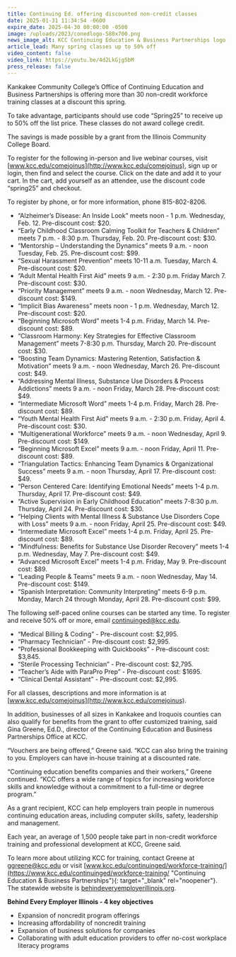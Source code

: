 ```yaml
---
title: Continuing Ed. offering discounted non-credit classes
date: 2025-01-31 11:34:54 -0600
expire_date: 2025-04-30 00:00:00 -0500
image: /uploads/2023/conedlogo-580x700.png
news_image_alt: KCC Continuing Education & Business Partnerships logo
article_lead: Many spring classes up to 50% off
video_content: false
video_link: https://youtu.be/4d2LkGjg5bM
press_release: false
---
```

Kankakee Community College’s Office of Continuing Education and Business Partnerships is offering more than 30 non-credit workforce training classes at a discount this spring.

To take advantage, participants should use code “Spring25” to receive up to 50% off the list price. These classes do not award college credit.

The savings is made possible by a grant from the Illinois Community College Board.

To register for the following in-person and live webinar courses, visit [www.kcc.edu/comejoinus](http://www.kcc.edu/comejoinus), sign up or login, then find and select the course. Click on the date and add it to your cart. In the cart, add yourself as an attendee, use the discount code “spring25” and checkout.

To register by phone, or for more information, phone 815-802-8206.

* “Alzheimer’s Disease: An Inside Look” meets noon - 1 p.m. Wednesday, Feb. 12. Pre-discount cost: $20.
* “Early Childhood Classroom Calming Toolkit for Teachers & Children” meets 7 p.m. - 8:30 p.m. Thursday, Feb. 20. Pre-discount cost: $30.
* “Mentorship – Understanding the Dynamics” meets 9 a.m. - noon Tuesday, Feb. 25. Pre-discount cost: $99.
* “Sexual Harassment Prevention” meets 10-11 a.m. Tuesday, March 4. Pre-discount cost: $20.
* “Adult Mental Health First Aid” meets 9 a.m. - 2:30 p.m. Friday March 7. Pre-discount cost: $30.
* “Priority Management” meets 9 a.m. - noon Wednesday, March 12. Pre-discount cost: $149.
* “Implicit Bias Awareness” meets noon - 1 p.m. Wednesday, March 12. Pre-discount cost: $20.
* “Beginning Microsoft Word” meets 1-4 p.m. Friday, March 14. Pre-discount cost: $89.
* “Classroom Harmony: Key Strategies for Effective Classroom Management” meets 7-8:30 p.m. Thursday, March 20. Pre-discount cost: $30.
* “Boosting Team Dynamics: Mastering Retention, Satisfaction & Motivation” meets 9 a.m. - noon Wednesday, March 26. Pre-discount cost: $49.
* “Addressing Mental Illness, Substance Use Disorders & Process Addictions” meets 9 a.m. - noon Friday, March 28. Pre-discount cost: $49.
* “Intermediate Microsoft Word” meets 1-4 p.m. Friday, March 28. Pre-discount cost: $89.
* “Youth Mental Health First Aid” meets 9 a.m. - 2:30 p.m. Friday, April 4. Pre-discount cost: $30.
* “Multigenerational Workforce” meets 9 a.m. - noon Wednesday, April 9. Pre-discount cost: $149.
* “Beginning Microsoft Excel” meets 9 a.m. - noon Friday, April 11. Pre-discount cost: $89.
* “Triangulation Tactics: Enhancing Team Dynamics & Organizational Success” meets 9 a.m. - noon Thursday, April 17. Pre-discount cost: $49.
* “Person Centered Care: Identifying Emotional Needs” meets 1-4 p.m. Thursday, April 17. Pre-discount cost: $49.
* “Active Supervision in Early Childhood Education” meets 7-8:30 p.m. Thursday, April 24. Pre-discount cost: $30.
* “Helping Clients with Mental Illness & Substance Use Disorders Cope with Loss” meets 9 a.m. - noon Friday, April 25. Pre-discount cost: $49.
* “Intermediate Microsoft Excel” meets 1-4 p.m. Friday, April 25. Pre-discount cost: $89.
* “Mindfulness: Benefits for Substance Use Disorder Recovery” meets 1-4 p.m. Wednesday, May 7. Pre-discount cost: $49.
* “Advanced Microsoft Excel” meets 1-4 p.m. Friday, May 9. Pre-discount cost: $89.
* “Leading People & Teams” meets 9 a.m. - noon Wednesday, May 14. Pre-discount cost: $149.
* “Spanish Interpretation: Community Interpreting” meets 6-9 p.m. Monday, March 24 through Monday, April 28. Pre-discount cost: $99.

The following self-paced online courses can be started any time. To register and receive 50% off or more, email [continuinged@kcc.edu](mailto:continuinged@kcc.edu).

* “Medical Billing & Coding” - Pre-discount cost: $2,995.
* “Pharmacy Technician” - Pre-discount cost: $2,995.
* “Professional Bookkeeping with Quickbooks” - Pre-discount cost: $3,845.
* “Sterile Processing Technician” - Pre-discount cost: $2,795.
* “Teacher’s Aide with ParaPro Prep” - Pre-discount cost: $1695.
* “Clinical Dental Assistant” - Pre-discount cost: $2,995.

For all classes, descriptions and more information is at [www.kcc.edu/comejoinus](http://www.kcc.edu/comejoinus).

In addition, businesses of all sizes in Kankakee and Iroquois counties can also qualify for benefits from the grant to offer customized training, said Gina Greene, Ed.D., director of the Continuing Education and Business Partnerships Office at KCC.

“Vouchers are being offered,” Greene said. “KCC can also bring the training to you. Employers can have in-house training at a discounted rate.

“Continuing education benefits companies and their workers,” Greene continued. “KCC offers a wide range of topics for increasing workforce skills and knowledge without a commitment to a full-time or degree program.”

As a grant recipient, KCC can help employers train people in numerous continuing education areas, including computer skills, safety, leadership and management.

Each year, an average of 1,500 people take part in non-credit workforce training and professional development at KCC, Greene said.

To learn more about utilizing KCC for training, contact Greene at [ggreene@kcc.edu](mailto:ggreene@kcc.edu) or visit [www.kcc.edu/continuinged/workforce-training/](https://www.kcc.edu/continuinged/workforce-training/ "Continuing Education &amp; Business Partnerships"){: target="_blank" rel="noopener"}. The statewide website is [behindeveryemployerillinois.org](https://behindeveryemployerillinois.org/).

**Behind Every Employer Illinois - 4 key objectives**

* Expansion of noncredit program offerings
* Increasing affordability of noncredit training
* Expansion of business solutions for companies
* Collaborating with adult education providers to offer no-cost workplace literacy programs